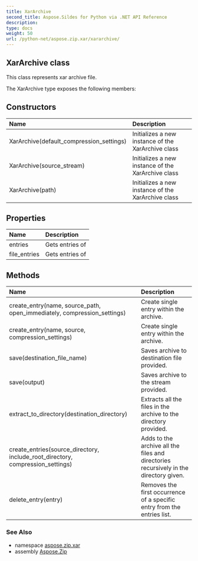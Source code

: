 ```yaml
---
title: XarArchive
second_title: Aspose.Sildes for Python via .NET API Reference
description: 
type: docs
weight: 50
url: /python-net/aspose.zip.xar/xararchive/
---
```


## XarArchive class

This class represents xar archive file.

The XarArchive type exposes the following members:
## Constructors
| Name | Description |
| :- | :- |
|XarArchive(default_compression_settings)|Initializes a new instance of the XarArchive class|
|XarArchive(source_stream)|Initializes a new instance of the XarArchive class|
|XarArchive(path)|Initializes a new instance of the XarArchive class|
## Properties
| Name | Description |
| :- | :- |
|entries|Gets entries of|
|file_entries|Gets entries of|
## Methods
| Name | Description |
| :- | :- |
|create_entry(name, source_path, open_immediately, compression_settings)|Create single entry within the archive.|
|create_entry(name, source, compression_settings)|Create single entry within the archive.|
|save(destination_file_name)|Saves archive to destination file provided.|
|save(output)|Saves archive to the stream provided.|
|extract_to_directory(destination_directory)|Extracts all the files in the archive to the directory provided.|
|create_entries(source_directory, include_root_directory, compression_settings)|Adds to the archive all the files and directories recursively in the directory given.|
|delete_entry(entry)|Removes the first occurrence of a specific entry from the entries list.|

### See Also

* namespace [aspose.zip.xar](/zip/python-net/aspose.zip.xar/)
* assembly [Aspose.Zip](/zip/python-net/)

